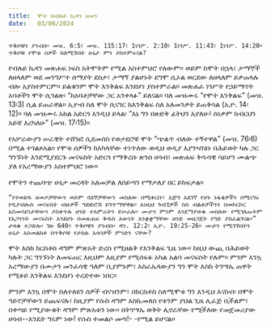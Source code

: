 ```yaml
---
title:  ሞት በብሉይ ኪዳን ዘመን
date:   03/06/2024
---
```


`ጥቅሶቹን ያንብቡ፡ መዝ. 6:5፣ መዝ. 115:17፣ 1ነገሥ. 2:10፣ 1ነገሥ. 11:43፣ 1ነገሥ. 14:20። ጥቅሶቹ የሞቱ ሰዎች ስለሚኙበት ሁኔታ ምን ያስተምሩናል?`

የብሉይ ኪዳን መጽሐፍ ነፍስ አትሞትም የሚል አስተምህሮ የለውም። ወይም ከሞት በኋላ፣ ታማኞች ለዘላለም ወደ መንግሥተ ሰማያት ደስታ፣ ታማኝ ያልሆኑት ደግሞ ሲኦል ወርደው ለዘላለም ይቃጠላሉ ብሎ አያስተምርም። ይልቁንም ሞት እንቅልፍ እንደሆነ ያስተምራል። መጽሐፈ ነገሥት የኃይማኖት አባቶችን ሞት ሲገልጽ፡ “ከአባቶቻቸው ጋር አንቀላፉ” ይለናል። ባለ መዝሙሩ “የሞት እንቅልፍ” (መዝ. 13፡3) ሲል ይጠራዋል። ኢዮብ ስለ ሞት ሲናገር ከእንቅልፍ ስለ አለመንቃት ይጠቅሳል (ኢዮ. 14፡ 12)። ባለ መዝሙሩ አከል አድርጎ እንዲህ ይላል፡ “እኔ ግን በጽድቅ ፊትህን አያለሁ፤ ስነቃም ክብርህን አይቼ እረካለሁ” (መዝ. 17፡15)።

የአሦራውያን ሠራዊት ተሸንፎ ሲደመሰስ የወታደሮቹ ሞት “ጭልጥ ብለው ተኝተዋል” (መዝ. 76፡6) በሚል ተገልጾአል። የሞቱ ሰዎችን ከአካላቸው ተነጥለው ወዲህ ወዲያ እያንዣበቡ በሕይወት ካሉ ጋር ግንኙነት እንደሚያደርጉ መናፍስት አድርጎ የማቅረቡ ጽንሰ ሀሳብ፣ መጽሐፍ ቅዱሳዊ ሳይሆን ሙልጭ ያለ የአረማውያን አስተምህሮ ነው።

የሞትን ተጨባጭ ሁኔታ መረዳት አለመቻል ለሰይጣን የማታለያ በር ይከፍታል።

`“የተወደዱ ዘመዶቻቸውን ወይም ጓደኞቻቸውን መስለው በሚቀርቡ፣ እጅግ አደገኛ የሆኑ ኑፋቄዎችን በሚናገሩ የዲያብሎስ መናፍስት ብዙዎች ግድድሮሽ ይገጥማቸዋል። እነዚህ ጎብኚዎች ስስ ብልቶቻችንን በመኮርኮር አስመሳይነታቸውን ያስቀጥሉ ዘንድ ተአምራትን ይሠራሉ። ሙታን ምንም እንደማያወቁ መስለው የሚገለጡትም የአጋንንት መናፍስት እንደሆኑ በመጽሐፍ ቅዱስ እውነት እንቋቋማቸው ዘንድ መዘጋጀት የግድ ያስፈልገናል።” ታላቁ ተጋድሎ፡ ገጽ 640። ጥቅሶቹን ያንብቡ፡ ዳን. 12:2፣ ኢዮ. 19:25-26። ሙታን የሚገኙበትን ሁኔታ አስመልክቶ በጥቅሶቹ የታከሉ አላባዎች ምንድን ናቸው?`

ሞት እስከ ክርስቶስ ዳግም ምጽአት ድረስ የሚዘልቅ የእንቅልፍ ጊዜ ነው። ከዚህ ውጪ በሕይወት ካሉት ጋር ግንኙነት ለመፍጠር እዚህም እዚያም የሚሰፍፉ አካል አልባ መናፍስት የሉም። ምንም እንኳ አረማውያን በሙታን መንፈሳዊ ዓለም ቢያምኑም፣ እስራኤላውያን ግን ሞት እስከ ትንሣኤ ጠዋት የሚቆይ እንቅልፍ እንደሆነ ተረድተው ነበር።

ምንም እንኳ በሞት ስለተለዩን ሰዎች ብናዝንም፣ በክርስቶስ ስለሚሞቱ ግን እንዲህ እናስብ፡ በሞት ዓይኖቻቸውን ይጨፍናሉ፣ ከዚያም የሱስ ዳግም እስኪመለስ የቱንም ያህል ጊዜ ሊፈጅ ቢችልም፣ በቀጣይ የሚያውቁት ዳግም ምጽአቱን ነው። በትንሣኤ ወቅት ሊኖራቸው የሚችለው የመጀመሪያው ሀሳብ--እንዴት ግሩም ነው! የሱስ ተመልሶ መጣ!- -የሚል ይሆናል።
